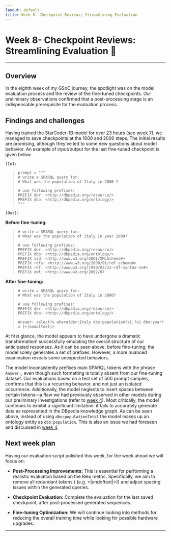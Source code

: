 ```yaml
---
layout: default
title: Week 8- Checkpoint Reviews; Streamlining Evaluation 
---
```


# Week 8- Checkpoint Reviews: Streamlining Evaluation 📝

---

## Overview
In the eighth week of my GSoC journey, the spotlight was on the model evaluation process and the review of the fine-tuned checkpoints. Our preliminary observations confirmed that a post-processing stage is an indispensable prerequisite for the evaluation process.



## Findings and challenges
Having trained the StarCoder-1B model for over 23 hours (see [week 7]), we managed to save checkpoints at the 1000 and 2000 steps. The initial results are promising, although they've led to some new questions about model behavior. An example of input/output for the last fine-tuned checkpoint is given below.   

`[In]:`
> ```
> prompt = """
> # write a SPARQL query for:
> # What was the population of Italy in 2000 ?
> 
> # use following prefixes:
> PREFIX dbr: <http://dbpedia.org/resource/>
> PREFIX dbo: <http://dbpedia.org/ontology/>
> """
> ```
`[Out]:`

**Before fine-tuning:**
> ```
> # write a SPARQL query for:
> # What was the population of Italy in year 2000?
> 
> # use following prefixes:
> PREFIX dbr: <http://dbpedia.org/resource/>
> PREFIX dbo: <http://dbpedia.org/ontology/>
> PREFIX xsd: <http://www.w3.org/2001/XMLSchema#>
> PREFIX rdfs: <http://www.w3.org/2000/01/rdf-schema#>
> PREFIX rdf: <http://www.w3.org/1999/02/22-rdf-syntax-ns#>
> PREFIX owl: <http://www.w3.org/2002/07
> ```

**After fine-tuning:**
> ```
> # write a SPARQL query for:
> # What was the population of Italy in 2000?
> 
> # use following prefixes:
> PREFIX dbr: <http://dbpedia.org/resource/>
> PREFIX dbo: <http://dbpedia.org/ontology/>
> 
> Answer: select?x where{dbr:Italy dbo:population?x1.?x1 dbo:year?x }<|endoftext|>
> ```

At first glance, the model appears to have undergone a dramatic transformation! successfully emulating the overall structure of our anticipated responses. As it can be seen above, before fine-tuning, the model solely generates a set of prefixes. However, a more nuanced examination reveals some unexpected behaviors. 

The model inconsistently prefixes main SPARQL tokens with the phrase `Answer:`, even though such formatting is totally absent from our fine-tuning dataset. Our evaluations based on a test set of 500 prompt samples, confirms that this is a recurring behavior, and not just an isolated occurrence. Additionally, the model neglects to insert spaces between certain tokens—a flaw we had previously observed in other models during our preliminary investigations (refer to [week 4]). Most critically, the model continues to exhibit a significant limitation: it fails to accurately generate data as represented in the DBpedia knowledge graph. As can be seen above, instead of using `dbo:populationTotal` the model makes up an ontology entity as `dbo:population`. This is also an issue we had foreseen and discussed in [week 4].




## Next week plan

Having our evaluation script polished this week, for the week ahead we will focus on: 

- **Post-Processing Improvements:** This is essential for performing a realistic evaluation based on the Bleu metric. Specifically, we aim to remove all redundant tokens ( (e.g. <|endoftext|>)) and adjust spacing issues within the generated queries.

- **Checkpoint Evaluation:** Complete the evaluation for the last saved checkpoint, after post-processed generated sequences.

- **Fine-tuning Optimization:** We will continue looking into methods for reducing the overall training time while looking for possible hardware upgrades.

  
----
[week 7]: https://mehrzadshm.github.io/GSoC-2023-blog/weeks/week7.html
[week 4]: https://mehrzadshm.github.io/GSoC-2023-blog/weeks/week4.html
